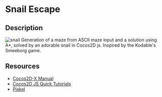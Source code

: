 # Snail Escape

## Description
![snail](/assets/snailsplash.png)
Generation of a maze from ASCII maze input and a solution using A*, solved by an adorable snail in Cocos2D js. Inspired by the Kodable's Smeeborg game.

## Resources
- [Cocos2D-X Manual](https://docs.cocos2d-x.org/creator/manual/en/getting-started/)
- [Cocos2D JS Quick Tutorials](https://github.com/Gurigraphics/Cocos2D-JS-Quick-Tutorials)
- [Piskel](https://www.piskelapp.com/user/6435927814569984/public)
